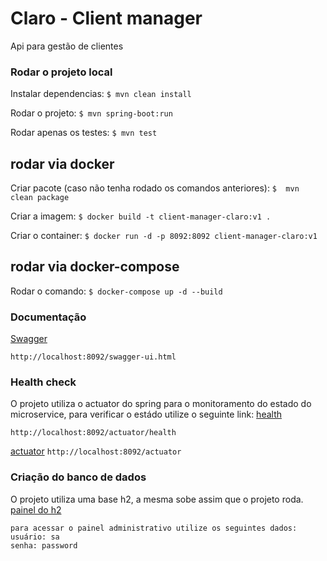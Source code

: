 # Claro - Client manager

Api para gestão de clientes

### Rodar o projeto local
  Instalar dependencias:
  `$ mvn clean install`  
  
  Rodar o projeto:
  `$ mvn spring-boot:run`
  
  Rodar apenas os testes:
   `$ mvn test` 
   
## rodar via docker

   Criar pacote (caso não tenha rodado os comandos anteriores):
  `$  mvn clean package`  
  
  Criar a imagem:
  `$ docker build -t client-manager-claro:v1 .` 
  
   Criar o container:
  `$ docker run -d -p 8092:8092 client-manager-claro:v1` 
  
## rodar via docker-compose
  Rodar o comando:
  `$ docker-compose up -d --build` 
  

### Documentação
[Swagger](http://localhost:8092/swagger-ui.html#/)

`http://localhost:8092/swagger-ui.html`

### Health check
 O projeto utiliza o actuator do spring para o monitoramento do estado do microservice, para verificar o estádo utilize o seguinte link:
 [health](http://localhost:8092/actuator/health)
 
 `http://localhost:8092/actuator/health`
 
  [actuator](http://localhost:8092/actuator) 
  `http://localhost:8092/actuator`
 
### Criação do banco de dados

 O projeto utiliza uma base h2, a mesma sobe assim que o projeto roda.
 [painel do h2](http://localhost:8092/h2-console)
	
	para acessar o painel administrativo utilize os seguintes dados:
	usuário: sa
	senha: password

    
	
